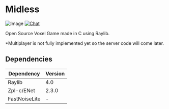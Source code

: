 # Midless
![Image](https://i.imgur.com/0kFPamn.png)
[![Chat](https://img.shields.io/badge/chat-on%20discord-7289da.svg)](https://discord.gg/tZthSbpUcV)

Open Source Voxel Game made in C using Raylib.

*Multiplayer is not fully implemented yet so the server code will come later.

## Dependencies

| Dependency    | Version |
|---------------|---------|
| Raylib        | 4.0     |
| Zpl-c/ENet    | 2.3.0   |
| FastNoiseLite | -       |
